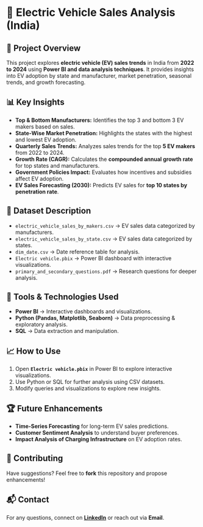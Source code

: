 # 🚗 Electric Vehicle Sales Analysis (India)  

## 📌 Project Overview  
This project explores **electric vehicle (EV) sales trends** in India from **2022 to 2024** using **Power BI and data analysis techniques**. It provides insights into EV adoption by state and manufacturer, market penetration, seasonal trends, and growth forecasting.  

## 📊 Key Insights  
- **Top & Bottom Manufacturers:** Identifies the top 3 and bottom 3 EV makers based on sales.  
- **State-Wise Market Penetration:** Highlights the states with the highest and lowest EV adoption.  
- **Quarterly Sales Trends:** Analyzes sales trends for the top **5 EV makers** from 2022 to 2024.  
- **Growth Rate (CAGR):** Calculates the **compounded annual growth rate** for top states and manufacturers.  
- **Government Policies Impact:** Evaluates how incentives and subsidies affect EV adoption.  
- **EV Sales Forecasting (2030):** Predicts EV sales for **top 10 states by penetration rate**.  

## 📂 Dataset Description  
- `electric_vehicle_sales_by_makers.csv` → EV sales data categorized by manufacturers.  
- `electric_vehicle_sales_by_state.csv` → EV sales data categorized by states.  
- `dim_date.csv` → Date reference table for analysis.  
- `Electric vehicle.pbix` → Power BI dashboard with interactive visualizations.  
- `primary_and_secondary_questions.pdf` → Research questions for deeper analysis.  

## 🚀 Tools & Technologies Used  
- **Power BI** → Interactive dashboards and visualizations.  
- **Python (Pandas, Matplotlib, Seaborn)** → Data preprocessing & exploratory analysis.  
- **SQL** → Data extraction and manipulation.  

## 📈 How to Use  
1. Open **`Electric vehicle.pbix`** in Power BI to explore interactive visualizations.  
2. Use Python or SQL for further analysis using CSV datasets.  
3. Modify queries and visualizations to explore new insights.  

## 🏆 Future Enhancements  
- **Time-Series Forecasting** for long-term EV sales predictions.  
- **Customer Sentiment Analysis** to understand buyer preferences.  
- **Impact Analysis of Charging Infrastructure** on EV adoption rates.  

## 🤝 Contributing  
Have suggestions? Feel free to **fork** this repository and propose enhancements!  

## 📬 Contact  
For any questions, connect on **[LinkedIn](#)** or reach out via **Email**.  
